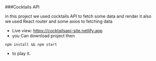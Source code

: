 ###Cocktails API

in this project we used cocktails API to fetch some data and render it also we used React router and some axios to fetching data

- Live view: https://cocktailsapi-site.netlify.app
- you Can download project then

```
npm install && npm start
```

- to play it.
